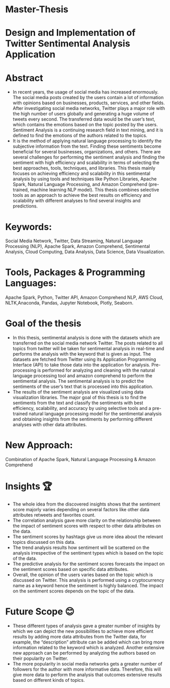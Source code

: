 # Master-Thesis
# Design and Implementation of Twitter Sentimental Analysis Application

# Abstract
* In recent years, the usage of social media has increased enormously. The social media posts created by the users contain a lot of information with opinions based on businesses, products, services, and other fields. After investigating social media networks, Twitter
plays a major role with the high number of users globally and generating a huge volume of tweets every second. The transferred data would be the user’s text, which contains the emotions based on the topic posted by the users. Sentiment Analysis is a continuing
research field in text mining, and it is defined to find the emotions of the authors related to the topics. 
* It is the method of applying natural language processing to identify the subjective information from the text. Finding these sentiments become beneficial for several businesses, organizations, and others. There are several challenges for performing the sentiment analysis and finding the sentiment with high efficiency and scalability in terms of selecting the best approaches, tools, techniques, and libraries. This thesis mainly focuses on achieving efficiency and scalability in this sentimental analysis by using tools and techniques like Python Libraries, Apache Spark, Natural Language Processing, and Amazon Comprehend (pre-trained, machine learning NLP model). This thesis combines selective tools as an approach to achieve the best results on efficiency and scalability with different analyses to find several insights and predictions.

# Keywords:
Social Media Network, Twitter, Data Streaming, Natural Language Processing (NLP), Apache Spark, Amazon Comprehend, Sentimental Analysis, Cloud Computing, Data Analysis, Data Science, Data Visualization.

# Tools, Packages & Programming Languages:
Apache Spark, Python, Twitter API, Amazon Comprehend NLP, AWS Cloud, NLTK,Anaconda, Pandas, Jupyter Notebook, Plotly, Seaborn.

# Goal of the thesis
* In this thesis, sentimental analysis is done with the datasets which are transferred on the social media network Twitter. The posts related to all topics from twitter will be taken for sentimental analysis in real-time and performs the analysis with the keyword that is
given as input. The datasets are fetched from Twitter using its Application Programming Interface (API) to take those data into the application for analysis. Pre-processing is performed for analyzing and cleaning with the natural language processing tool and amazon comprehend to perform the sentimental analysis. The sentimental analysis is to predict the sentiments of the user’s text that is processed into this application. 
* The results of the sentiment analysis are visualized using data visualization libraries. The major goal of this thesis is to find the sentiments from the text and classify the sentiments with best efficiency, scalability, and accuracy by using selective tools and a pre-trained natural language processing model for the sentimental analysis and obtaining insights from the sentiments by performing different analyses with other data attributes.

# New Approach:
Combination of Apache Spark, Natural Language Processing & Amazon Comprehend

# Insights 🏆
* The whole idea from the discovered insights shows that the sentiment score majorly varies depending on several factors like other data attributes retweets and favorites count.
* The correlation analysis gave more clarity on the relationship between the impact of sentiment scores with respect to other data attributes on the data.
* The sentiment scores by hashtags give us more idea about the relevant topics discussed on this data.
* The trend analysis results how sentiment will be scattered on the analysis irrespective of the sentiment types which is based on the topic of the data.
* The predictive analysis for the sentiment scores forecasts the impact on the sentiment scores based on specific data attributes.
* Overall, the opinion of the users varies based on the topic which is discussed on Twitter. This analysis is performed using a cryptocurrency name as a keyword hence the sentiment is highly balanced. The impact on the sentiment scores depends on the topic of the data.

# Future Scope 😊
* These different types of analysis gave a greater number of insights by which we can depict the new possibilities to achieve more efficient results by adding more data attributes from the Twitter data, for example, the “description” attribute can be added which can
bring more information related to the keyword which is analyzed. Another extensive new approach can be performed by analyzing the authors based on their popularity on Twitter.
* The more popularity in social media networks gets a greater number of followers for the author with more informative data. Therefore, this will give more data to perform the analysis that outcomes extensive results based on different kinds of topics.
